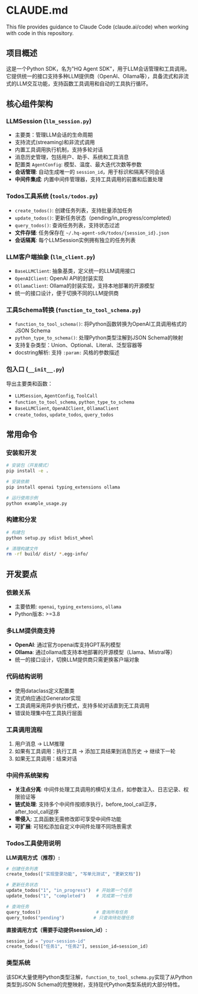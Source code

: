 # CLAUDE.md

This file provides guidance to Claude Code (claude.ai/code) when working with code in this repository.

## 项目概述
这是一个Python SDK，名为"HQ Agent SDK"，用于LLM会话管理和工具调用。它提供统一的接口支持多种LLM提供商（OpenAI、Ollama等），具备流式和非流式的LLM交互功能，支持函数工具调用和自动的工具执行循环。

## 核心组件架构

### LLMSession (`llm_session.py`)
- 主要类：管理LLM会话的生命周期
- 支持流式(streaming)和非流式调用
- 内置工具调用执行机制，支持多轮对话
- 消息历史管理，包括用户、助手、系统和工具消息
- 配置类 `AgentConfig`: 模型、温度、最大迭代次数等参数
- **会话管理**: 自动生成唯一的 `session_id`，用于标识和隔离不同会话
- **中间件集成**: 内置中间件管理器，支持工具调用的前置和后置处理


### Todos工具系统 (`tools/todos.py`)
- `create_todos()`: 创建任务列表，支持批量添加任务
- `update_todos()`: 更新任务状态（pending/in_progress/completed）
- `query_todos()`: 查询任务列表，支持状态过滤
- **文件存储**: 任务保存在 `~/.hq-agent-sdk/todos/{session_id}.json`
- **会话隔离**: 每个LLMSession实例拥有独立的任务列表

### LLM客户端抽象 (`llm_client.py`)
- `BaseLLMClient`: 抽象基类，定义统一的LLM调用接口
- `OpenAIClient`: OpenAI API的封装实现
- `OllamaClient`: Ollama的封装实现，支持本地部署的开源模型
- 统一的接口设计，便于切换不同的LLM提供商

### 工具Schema转换 (`function_to_tool_schema.py`)
- `function_to_tool_schema()`: 将Python函数转换为OpenAI工具调用格式的JSON Schema
- `python_type_to_schema()`: 处理Python类型注解到JSON Schema的映射
- 支持复杂类型：Union、Optional、Literal、泛型容器等
- docstring解析: 支持 `:param:` 风格的参数描述

### 包入口 (`__init__.py`)
导出主要类和函数：
- `LLMSession`, `AgentConfig`, `ToolCall`
- `function_to_tool_schema`, `python_type_to_schema`
- `BaseLLMClient`, `OpenAIClient`, `OllamaClient`
- `create_todos`, `update_todos`, `query_todos`

## 常用命令

### 安装和开发
```bash
# 安装包（开发模式）
pip install -e .

# 安装依赖
pip install openai typing_extensions ollama

# 运行使用示例
python example_usage.py
```

### 构建和分发
```bash
# 构建包
python setup.py sdist bdist_wheel

# 清理构建文件
rm -rf build/ dist/ *.egg-info/
```

## 开发要点

### 依赖关系
- 主要依赖: `openai`, `typing_extensions`, `ollama`
- Python版本: >=3.8

### 多LLM提供商支持
- **OpenAI**: 通过官方openai库支持GPT系列模型
- **Ollama**: 通过ollama库支持本地部署的开源模型（Llama、Mistral等）
- 统一的接口设计，切换LLM提供商只需更换客户端对象

### 代码结构说明
- 使用dataclass定义配置类
- 流式响应通过Generator实现
- 工具调用采用异步执行模式，支持多轮对话直到无工具调用
- 错误处理集中在工具执行层面

### 工具调用流程
1. 用户消息 -> LLM推理
2. 如果有工具调用：执行工具 -> 添加工具结果到消息历史 -> 继续下一轮
3. 如果无工具调用：结束对话

### 中间件系统架构
- **关注点分离**: 中间件处理工具调用的横切关注点，如参数注入、日志记录、权限验证等
- **链式处理**: 支持多个中间件按顺序执行，before_tool_call正序，after_tool_call逆序
- **零侵入**: 工具函数无需修改即可享受中间件功能
- **可扩展**: 可轻松添加自定义中间件处理不同场景需求

### Todos工具使用说明
**LLM调用方式（推荐）:**
```python
# 创建任务列表
create_todos(["实现登录功能", "写单元测试", "更新文档"])

# 更新任务状态
update_todos("1", "in_progress")  # 开始第一个任务
update_todos("1", "completed")    # 完成第一个任务

# 查询任务
query_todos()                     # 查询所有任务
query_todos("pending")           # 只查询待处理任务
```

**直接调用方式（需要手动提供session_id）:**
```python
session_id = "your-session-id"
create_todos(["任务1", "任务2"], session_id=session_id)
```

### 类型系统
该SDK大量使用Python类型注解，`function_to_tool_schema.py`实现了从Python类型到JSON Schema的完整映射，支持现代Python类型系统的大部分特性。